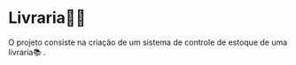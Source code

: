 # Livraria:man_technologist:

  O projeto consiste na criação de um sistema de controle de estoque de uma livraria:books: .
